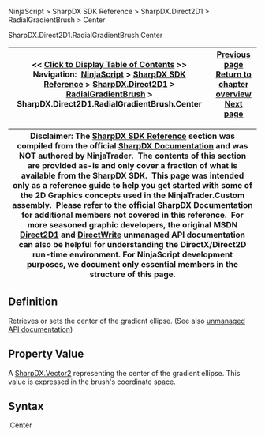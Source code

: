 ﻿
NinjaScript > SharpDX SDK Reference > SharpDX.Direct2D1 > RadialGradientBrush > Center

SharpDX.Direct2D1.RadialGradientBrush.Center

| << [Click to Display Table of Contents](sharpdx_direct2d1_radialgradientbrush_center.md) >> **Navigation:**     [NinjaScript](ninjascript.md) > [SharpDX SDK Reference](sharpdx_sdk_reference.md) > [SharpDX.Direct2D1](sharpdx_direct2d1.md) > [RadialGradientBrush](sharpdx_direct2d1_radialgradientbrush.md) > SharpDX.Direct2D1.RadialGradientBrush.Center | [Previous page](sharpdx_direct2d1_radialgradientbrush.md) [Return to chapter overview](sharpdx_direct2d1_radialgradientbrush.md) [Next page](sharpdx_direct2d1_radialgradientbrush_gradientoriginoffset.md) |
| --- | --- |

| Disclaimer: The [SharpDX SDK Reference](sharpdx_sdk_reference.md) section was compiled from the official [SharpDX Documentation](http://sharpdx.org/) and was NOT authored by NinjaTrader.  The contents of this section are provided as-is and only cover a fraction of what is available from the SharpDX SDK.  This page was intended only as a reference guide to help you get started with some of the 2D Graphics concepts used in the NinjaTrader.Custom assembly.  Please refer to the official SharpDX Documentation for additional members not covered in this reference.  For more seasoned graphic developers, the original MSDN [Direct2D1](https://msdn.microsoft.com/en-us/library/windows/desktop/dd370990.aspx) and [DirectWrite](https://msdn.microsoft.com/en-us/library/windows/desktop/dd368038.aspx) unmanaged API documentation can also be helpful for understanding the DirectX/Direct2D run-time environment. For NinjaScript development purposes, we document only essential members in the structure of this page. |
| --- |

## Definition
Retrieves or sets the center of the gradient ellipse. 
(See also [unmanaged API documentation](https://msdn.microsoft.com/en-us/library/dd371532.aspx))
 
## Property Value
A [SharpDX.Vector2](sharpdx_vector2.md) representing the center of the gradient ellipse. This value is expressed in the brush's coordinate space.
 
## Syntax
<RadialGradientBrush>.Center

